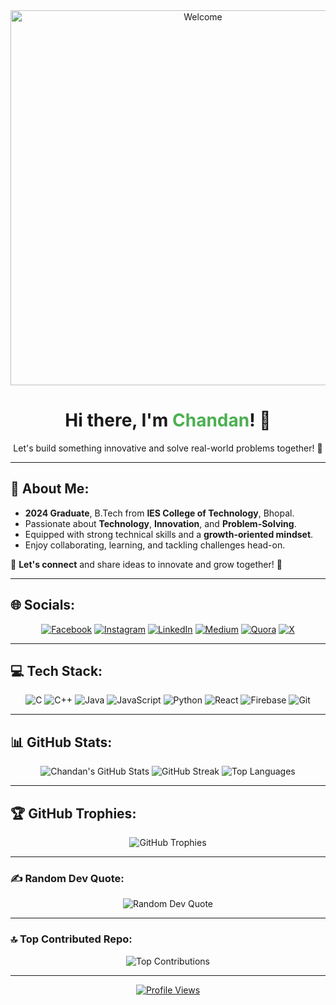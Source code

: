 <div align="center">
  <img src="https://media.giphy.com/media/3o7aCTfyhYawdOXcFW/giphy.gif" alt="Welcome" width="600"/>
  <h1>Hi there, I'm <span style="color: #4caf50;">Chandan</span>! 👋</h1>
  <p>Let's build something innovative and solve real-world problems together! 🚀</p>
</div>

---

## 💫 **About Me**:

-  **2024 Graduate**, B.Tech from **IES College of Technology**, Bhopal.  
-  Passionate about **Technology**, **Innovation**, and **Problem-Solving**.  
-  Equipped with strong technical skills and a **growth-oriented mindset**.  
-  Enjoy collaborating, learning, and tackling challenges head-on.  

🔗 **Let's connect** and share ideas to innovate and grow together! 🌟

---

## 🌐 **Socials**:
<div align="center">
  <a href="(https://www.facebook.com/s.dhoni.31586?rdid=Ec9w0Va9gpfpNPxM#)" target="_blank"><img src="https://img.shields.io/badge/Facebook-%231877F2.svg?style=for-the-badge&logo=Facebook&logoColor=white" alt="Facebook"></a>
  <a href="https://instagram.com/chandanvatsa393" target="_blank"><img src="https://img.shields.io/badge/Instagram-%23E4405F.svg?style=for-the-badge&logo=Instagram&logoColor=white" alt="Instagram"></a>
  <a href="https://linkedin.com/in/ChandanKumar" target="_blank"><img src="https://img.shields.io/badge/LinkedIn-%230077B5.svg?style=for-the-badge&logo=linkedin&logoColor=white" alt="LinkedIn"></a>
  <a href="https://medium.com/@chandanvatsa321" target="_blank"><img src="https://img.shields.io/badge/Medium-12100E?style=for-the-badge&logo=medium&logoColor=white" alt="Medium"></a>
  <a href="https://quora.com/profile/ChandanVatsa" target="_blank"><img src="https://img.shields.io/badge/Quora-%23B92B27.svg?style=for-the-badge&logo=Quora&logoColor=white" alt="Quora"></a>
  <a href="https://x.com/Chandanvatsa393" target="_blank"><img src="https://img.shields.io/badge/X-black.svg?style=for-the-badge&logo=X&logoColor=white" alt="X"></a>
</div>

---

## 💻 **Tech Stack**:
<div align="center">
  <img src="https://img.shields.io/badge/c-%2300599C.svg?style=for-the-badge&logo=c&logoColor=white" alt="C">
  <img src="https://img.shields.io/badge/c++-%2300599C.svg?style=for-the-badge&logo=c%2B%2B&logoColor=white" alt="C++">
  <img src="https://img.shields.io/badge/java-%23ED8B00.svg?style=for-the-badge&logo=openjdk&logoColor=white" alt="Java">
  <img src="https://img.shields.io/badge/javascript-%23323330.svg?style=for-the-badge&logo=javascript&logoColor=%23F7DF1E" alt="JavaScript">
  <img src="https://img.shields.io/badge/python-3670A0?style=for-the-badge&logo=python&logoColor=ffdd54" alt="Python">
  <img src="https://img.shields.io/badge/react-%2320232a.svg?style=for-the-badge&logo=react&logoColor=%2361DAFB" alt="React">
  <img src="https://img.shields.io/badge/firebase-a08021?style=for-the-badge&logo=firebase&logoColor=ffcd34" alt="Firebase">
  <img src="https://img.shields.io/badge/git-%23F05033.svg?style=for-the-badge&logo=git&logoColor=white" alt="Git">
</div>

---

## 📊 **GitHub Stats**:
<div align="center">
  <img src="https://github-readme-stats.vercel.app/api?username=gitChandan123&theme=radical&hide_border=false&include_all_commits=false&count_private=false" alt="Chandan's GitHub Stats">
  <img src="https://github-readme-streak-stats.herokuapp.com/?user=gitChandan123&theme=radical&hide_border=false" alt="GitHub Streak">
  <img src="https://github-readme-stats.vercel.app/api/top-langs/?username=gitChandan123&theme=radical&hide_border=false&include_all_commits=false&count_private=false&layout=compact" alt="Top Languages">
</div>

---

## 🏆 **GitHub Trophies**:
<div align="center">
  <img src="https://github-profile-trophy.vercel.app/?username=gitChandan123&theme=radical&no-frame=false&no-bg=true&margin-w=4" alt="GitHub Trophies">
</div>

---

### ✍️ **Random Dev Quote**:
<div align="center">
  <img src="https://quotes-github-readme.vercel.app/api?type=horizontal&theme=radical" alt="Random Dev Quote">
</div>

---

### 🔝 **Top Contributed Repo**:
<div align="center">
  <img src="https://github-contributor-stats.vercel.app/api?username=gitChandan123&limit=5&theme=radical&combine_all_yearly_contributions=true" alt="Top Contributions">
</div>

---

<p align="center">
  <a href="https://hits.seeyoufarm.com">
    <img src="https://hits.seeyoufarm.com/api/count/incr/badge.svg?url=https%3A%2F%2Fgithub.com%2FgitChandan123&count_bg=%2379C83D&title_bg=%23555555&icon=github.svg&icon_color=%23E7E7E7&title=Profile+Views&edge_flat=false" alt="Profile Views">
  </a>
</p>
